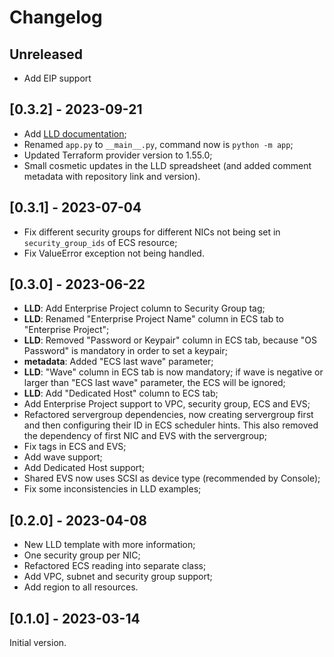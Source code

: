 # Changelog

## Unreleased

- Add EIP support

## [0.3.2] - 2023-09-21

- Add [LLD documentation](docs/LLD.md);
- Renamed `app.py` to `__main__.py`, command now is `python -m app`;
- Updated Terraform provider version to 1.55.0;
- Small cosmetic updates in the LLD spreadsheet (and added comment metadata
  with repository link and version).

## [0.3.1] - 2023-07-04

- Fix different security groups for different NICs not being set in
  `security_group_ids` of ECS resource;
- Fix ValueError exception not being handled.

## [0.3.0] - 2023-06-22

- **LLD**: Add Enterprise Project column to Security Group tag;
- **LLD**: Renamed "Enterprise Project Name" column in ECS tab to "Enterprise
  Project";
- **LLD**: Removed "Password or Keypair" column in ECS tab, because "OS
  Password" is mandatory in order to set a keypair;
- **metadata**: Added "ECS last wave" parameter;
- **LLD**: "Wave" column in ECS tab is now mandatory; if wave is negative or
  larger than "ECS last wave" parameter, the ECS will be ignored;
- **LLD**: Add "Dedicated Host" column to ECS tab;
- Add Enterprise Project support to VPC, security group, ECS and EVS;
- Refactored servergroup dependencies, now creating servergroup first and then
  configuring their ID in ECS scheduler hints. This also removed the dependency
  of first NIC and EVS with the servergroup;
- Fix tags in ECS and EVS;
- Add wave support;
- Add Dedicated Host support;
- Shared EVS now uses SCSI as device type (recommended by Console);
- Fix some inconsistencies in LLD examples;

## [0.2.0] - 2023-04-08

- New LLD template with more information;
- One security group per NIC;
- Refactored ECS reading into separate class;
- Add VPC, subnet and security group support;
- Add region to all resources.

## [0.1.0] - 2023-03-14

Initial version.
